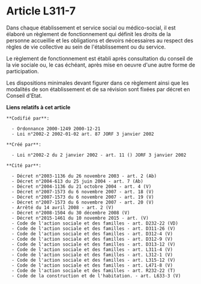 # Article L311-7

Dans chaque établissement et service social ou médico-social, il est élaboré un règlement de fonctionnement qui définit les
droits de la personne accueillie et les obligations et devoirs nécessaires au respect des règles de vie collective au sein de
l'établissement ou du service.

Le règlement de fonctionnement est établi après consultation du conseil de la vie sociale ou, le cas échéant, après mise en
oeuvre d'une autre forme de participation.

Les dispositions minimales devant figurer dans ce règlement ainsi que les modalités de son établissement et de sa révision
sont fixées par décret en Conseil d'Etat.

**Liens relatifs à cet article**

	**Codifié par**:

	  - Ordonnance 2000-1249 2000-12-21
	  - Loi n°2002-2 2002-01-02 art. 87 JORF 3 janvier 2002

	**Créé par**:

	  - Loi n°2002-2 du 2 janvier 2002 - art. 11 () JORF 3 janvier 2002

	**Cité par**:

	  - Décret n°2003-1136 du 26 novembre 2003 - art. 2 (Ab)
	  - Décret n°2004-613 du 25 juin 2004 - art. 7 (Ab)
	  - Décret n°2004-1136 du 21 octobre 2004 - art. 4 (V)
	  - Décret n°2007-1573 du 6 novembre 2007 - art. 18 (V)
	  - Décret n°2007-1573 du 6 novembre 2007 - art. 19 (V)
	  - Décret n°2007-1573 du 6 novembre 2007 - art. 20 (V)
	  - Arrêté du 14 avril 2008 - art. 2 (V)
	  - Décret n°2008-1504 du 30 décembre 2008 (V)
	  - Décret n°2015-1461 du 10 novembre 2015 - art. (V)
	  - Code de l'action sociale et des familles - art. D232-22 (VD)
	  - Code de l'action sociale et des familles - art. D311-26 (V)
	  - Code de l'action sociale et des familles - art. D312-4 (V)
	  - Code de l'action sociale et des familles - art. D312-9 (V)
	  - Code de l'action sociale et des familles - art. D313-12 (V)
	  - Code de l'action sociale et des familles - art. L311-4 (V)
	  - Code de l'action sociale et des familles - art. L312-1 (V)
	  - Code de l'action sociale et des familles - art. L315-12 (V)
	  - Code de l'action sociale et des familles - art. L471-8 (V)
	  - Code de l'action sociale et des familles - art. R232-22 (T)
	  - Code de la construction et de l'habitation. - art. L633-3 (V)
